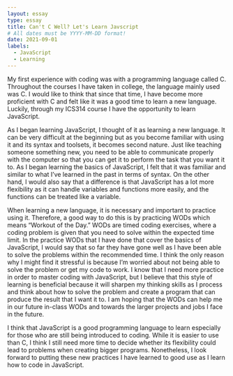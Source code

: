 ```yaml
---
layout: essay
type: essay
title: Can't C Well? Let's Learn Javscript
# All dates must be YYYY-MM-DD format!
date: 2021-09-01
labels:
  - JavaScript
  - Learning
---
```


My first experience with coding was with a programming language called C. Throughout the courses I have taken in college, the language mainly used was C. I would like to think that since that time, I have become more proficient with C and felt like it was a good time to learn a new language. Luckily, through my ICS314 course I have the opportunity to learn JavaScript. 

As I began learning JavaScript, I thought of it as learning a new language. It can be very difficult at the beginning but as you become familiar with using it and its syntax and toolsets, it becomes second nature. Just like teaching someone something new, you need to be able to communicate properly with the computer so that you can get it to perform the task that you want it to. As I began learning the basics of JavaScript, I felt that it was familiar and similar to what I’ve learned in the past in terms of syntax. On the other hand, I would also say that a difference is that JavaScript has a lot more flexibility as it can handle variables and functions more easily, and the functions can be treated like a variable.

When learning a new language, it is necessary and important to practice using it. Therefore, a good way to do this is by practicing WODs which means “Workout of the Day.” WODs are timed coding exercises, where a coding problem is given that you need to solve within the expected time limit. In the practice WODs that I have done that cover the basics of JavaScript, I would say that so far they have gone well as I have been able to solve the problems within the recommended time. I think the only reason why I might find it stressful is because I’m worried about not being able to solve the problem or get my code to work. I know that I need more practice in order to master coding with JavaScript, but I believe that this style of learning is beneficial because it will sharpen my thinking skills as I process and think about how to solve the problem and create a program that can produce the result that I want it to. I am hoping that the WODs can help me in our future in-class WODs and towards the larger projects and jobs I face in the future.

I think that JavaScript is a good programming language to learn especially for those who are still being introduced to coding. While it is easier to use than C, I think I still need more time to decide whether its flexibility could lead to problems when creating bigger programs. Nonetheless, I look forward to putting these new practices I have learned to good use as I learn how to code in JavaScript.
